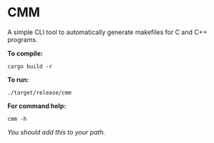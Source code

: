 # CMM

A simple CLI tool to automatically generate makefiles for C and C++ programs.

**To compile:**

```console
cargo build -r
```

**To run:**

```console
./target/release/cmm
```

**For command help:**

```console
cmm -h
```

_You should add this to your path._
